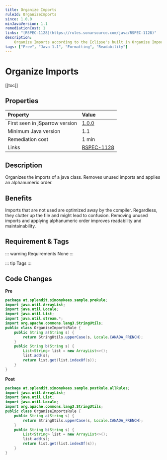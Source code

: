 ```yaml
---
title: Organize Imports
ruleId: OrganizeImports
since: 1.0.0
minJavaVersion: 1.1
remediationCost: 1
links: "[RSPEC-1128](https://rules.sonarsource.com/java/RSPEC-1128)"
description:
    Organize Imports according to the Eclipse's built in Organize Imports functionality.
tags: ["Free", "Java 1.1", "Formatting", "Readability"]
---
```


# Organize Imports

[[toc]]

## Properties

| Property                        | Value |
|:------------------------------- |:----- |
| First seen in jSparrow version  | [1.0.0](/eclipse/release-notes.html#_1-0-0)   |
| Minimum Java version            | 1.1   |
| Remediation cost                | 1 min |
| Links                           | [RSPEC-1128](https://rules.sonarsource.com/java/RSPEC-1128) |

## Description

Organizes the imports of a java class. Removes unused imports and applies an alphanumeric order.   

## Benefits

Imports that are not used are optimized away by the compiler. Regardless, they clutter up the file and might lead to confusion. Removing unused imports and applying alphanumeric order improves readability and maintainability.    

## Requirement & Tags

::: warning Requirements
None
:::

::: tip Tags
<TagLinks />
:::

## Code Changes

__Pre__

``` java
package at.splendit.simonykees.sample.preRule;
import java.util.ArrayList;
import java.util.Locale;
import java.util.List;
import java.util.stream.*;
import org.apache.commons.lang3.StringUtils;
public class OrganiseImportsRule {
    public String a(String s) {
        return StringUtils.upperCase(s, Locale.CANADA_FRENCH);
    }
    public String b(String s) {
        List<String> list = new ArrayList<>();
        list.add(s);
        return list.get(list.indexOf(s));
    }
}
```

__Post__

``` java
package at.splendit.simonykees.sample.postRule.allRules;
import java.util.ArrayList;
import java.util.List;
import java.util.Locale;
import org.apache.commons.lang3.StringUtils;
public class OrganiseImportsRule {
    public String a(String s) {
        return StringUtils.upperCase(s, Locale.CANADA_FRENCH);
    }
    public String b(String s) {
        List<String> list = new ArrayList<>();
        list.add(s);
        return list.get(list.indexOf(s));
    }
}
```

<VersionNotice />

